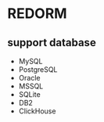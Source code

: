 # REDORM

## support database

- MySQL
- PostgreSQL
- Oracle
- MSSQL
- SQLite
- DB2
- ClickHouse

##
